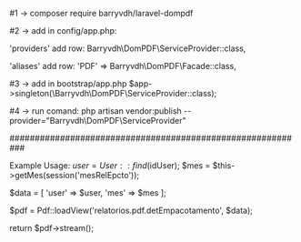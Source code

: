 #1 -> composer require barryvdh/laravel-dompdf

#2 -> add in config/app.php:

  'providers' add row:
  Barryvdh\DomPDF\ServiceProvider::class,

  'aliases' add row:
  'PDF' => Barryvdh\DomPDF\Facade::class,

#3 -> add in bootstrap/app.php
$app->singleton(\Barryvdh\DomPDF\ServiceProvider::class);

#4 -> run comand:
php artisan vendor:publish --provider="Barryvdh\DomPDF\ServiceProvider"



###########################################################

Example Usage:
$user = User::find($idUser);
$mes = $this->getMes(session('mesRelEpcto'));

$data = [
    'user' => $user,
    'mes' => $mes
];

$pdf = Pdf::loadView('relatorios.pdf.detEmpacotamento', $data);

return $pdf->stream();
